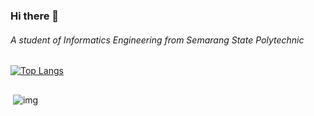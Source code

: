 ### Hi there 👋

###### A student of Informatics Engineering from Semarang State Polytechnic
[![Top Langs](https://github-readme-stats.vercel.app/api/top-langs/?username=dafariski77&layout=compact)](https://github.com/anuraghazra/github-readme-stats)

<div style="width:100%;display:flex;justify-content:center;flex-direction:column;">
<p>&nbsp;<img align="center" src="https://github-readme-stats.vercel.app/api?username=dafariski77&show_icons=true&theme=cobalt&bg_color=000000&locale=en" alt="img" /></p>
</div>
